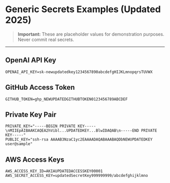 # Generic Secrets Examples (Updated 2025)

> **Important:** These are placeholder values for demonstration purposes. Never commit real secrets.

---
## OpenAI API Key
```
OPENAI_API_KEY=sk-newupdatedkey1234567890abcdefgHIJKLmnopqrsTUVWX
```

## GitHub Access Token
```
GITHUB_TOKEN=ghp_NEWUPDATEDGITHUBTOKEN0123456789ABCDEF
```

## Private Key Pair
```
PRIVATE_KEY="-----BEGIN PRIVATE KEY-----\nMIIEpAIBAAKCAQEA2hVibl...UPDATEDKEY...BlwIDAQAB\n-----END PRIVATE KEY-----"
PUBLIC_KEY="ssh-rsa AAAAB3NzaC1yc2EAAAADAQABAAABAQDbNEWUPDATEDKEY user@sample"
```

## AWS Access Keys
```
AWS_ACCESS_KEY_ID=AKIAUPDATEDACCESSKEY00001
AWS_SECRET_ACCESS_KEY=updatedSecretKey999999999/abcdefghijklmno
```
